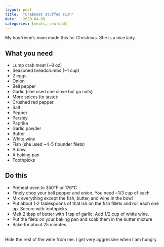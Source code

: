 ```yaml
---
layout: post
title:  "Crabmeat Stuffed Fish"
date:   2020-04-08
categories: [meats, seafood]
---
```

My boyfriend’s mom made this for Christmas. She is a nice lady.<br/>

## What you need
* Lump crab meat (~8 oz)
* Seasoned breadcrumbs (~1 cup)
* 2 eggs
* Onion
* Bell pepper
* Garlic (she used one clove but go nuts)
* More spices (to taste):
* Crushed red pepper
* Salt
* Pepper
* Parsley
* Paprika
* Garlic powder
* Butter
* White wine
* Fish (she used ~4-5 flounder filets)
* A bowl
* A baking pan
* Toothpicks

## Do this
* Preheat oven to 350°F or 176°C
* Finely chop your bell pepper and onion. You need ~1/3 cup of each.
* Mix everything except the fish, butter, and wine in the bowl
* Put about 1-2 tablespoons of that ish on the fish fillets and roll each one up. Secure with toothpicks.
* Melt 2 tbsp of butter with 1 tsp of garlic. Add 1/2 cup of white wine.
* Put the filets on your baking pan and soak them in the butter mixture
* Bake for about 25 minutes<br/>
<br/>
Hide the rest of the wine from me. I get very aggressive when I am hungry.
